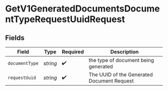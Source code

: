 # GetV1GeneratedDocumentsDocumentTypeRequestUuidRequest


## Fields

| Field                                      | Type                                       | Required                                   | Description                                |
| ------------------------------------------ | ------------------------------------------ | ------------------------------------------ | ------------------------------------------ |
| `documentType`                             | *string*                                   | :heavy_check_mark:                         | the type of document being generated       |
| `requestUuid`                              | *string*                                   | :heavy_check_mark:                         | The UUID of the Generated Document Request |